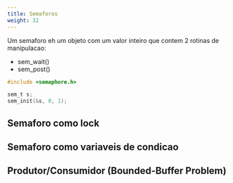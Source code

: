 ```yaml
---
title: Semaforos
weight: 32
---
```


Um semaforo eh um objeto com um valor inteiro que contem 2 rotinas de manipulacao:

- sem_wait()
- sem_post()

```c
#include <semaphore.h>

sem_t s;
sem_init(&s, 0, 1);
```

## Semaforo como lock

## Semaforo como variaveis de condicao

## Produtor/Consumidor (Bounded-Buffer Problem)


